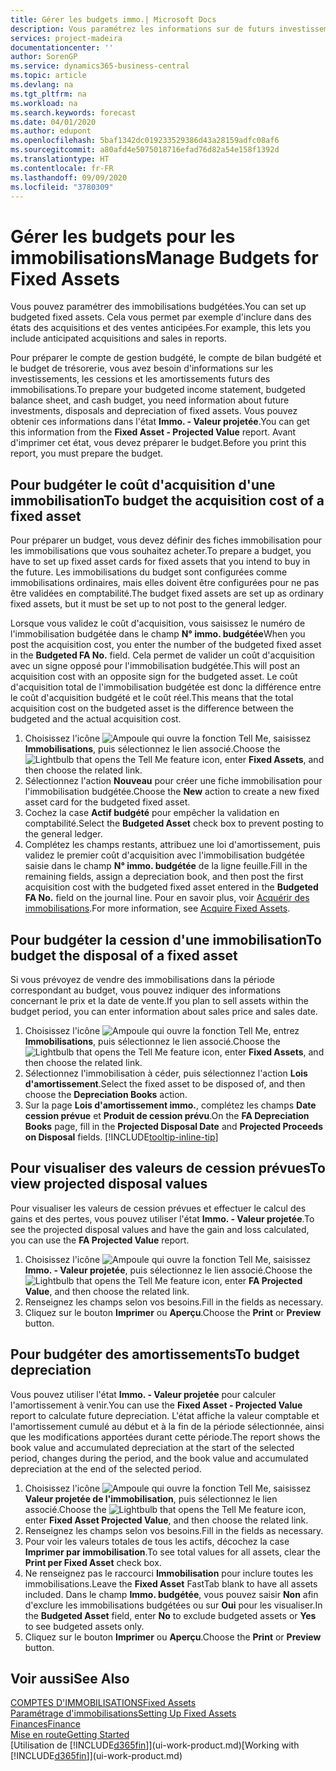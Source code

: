 ```yaml
---
title: Gérer les budgets immo.| Microsoft Docs
description: Vous paramétrez les informations sur de futurs investissements, cessions, et amortissements d'immobilisations pour préparer les budgets et les prévisions.
services: project-madeira
documentationcenter: ''
author: SorenGP
ms.service: dynamics365-business-central
ms.topic: article
ms.devlang: na
ms.tgt_pltfrm: na
ms.workload: na
ms.search.keywords: forecast
ms.date: 04/01/2020
ms.author: edupont
ms.openlocfilehash: 5baf1342dc019233529386d43a28159adfc08af6
ms.sourcegitcommit: a80afd4e5075018716efad76d82a54e158f1392d
ms.translationtype: HT
ms.contentlocale: fr-FR
ms.lasthandoff: 09/09/2020
ms.locfileid: "3780309"
---
```

# <a name="manage-budgets-for-fixed-assets"></a><span data-ttu-id="99991-103">Gérer les budgets pour les immobilisations</span><span class="sxs-lookup"><span data-stu-id="99991-103">Manage Budgets for Fixed Assets</span></span>
<span data-ttu-id="99991-104">Vous pouvez paramétrer des immobilisations budgétées.</span><span class="sxs-lookup"><span data-stu-id="99991-104">You can set up budgeted fixed assets.</span></span> <span data-ttu-id="99991-105">Cela vous permet par exemple d'inclure dans des états des acquisitions et des ventes anticipées.</span><span class="sxs-lookup"><span data-stu-id="99991-105">For example, this lets you include anticipated acquisitions and sales in reports.</span></span>  

<span data-ttu-id="99991-106">Pour préparer le compte de gestion budgété, le compte de bilan budgété et le budget de trésorerie, vous avez besoin d'informations sur les investissements, les cessions et les amortissements futurs des immobilisations.</span><span class="sxs-lookup"><span data-stu-id="99991-106">To prepare your budgeted income statement, budgeted balance sheet, and cash budget, you need information about future investments, disposals and depreciation of fixed assets.</span></span> <span data-ttu-id="99991-107">Vous pouvez obtenir ces informations dans l'état **Immo. - Valeur projetée**.</span><span class="sxs-lookup"><span data-stu-id="99991-107">You can get this information from the **Fixed Asset - Projected Value** report.</span></span> <span data-ttu-id="99991-108">Avant d'imprimer cet état, vous devez préparer le budget.</span><span class="sxs-lookup"><span data-stu-id="99991-108">Before you print this report, you must prepare the budget.</span></span>  

## <a name="to-budget-the-acquisition-cost-of-a-fixed-asset"></a><span data-ttu-id="99991-109">Pour budgéter le coût d'acquisition d'une immobilisation</span><span class="sxs-lookup"><span data-stu-id="99991-109">To budget the acquisition cost of a fixed asset</span></span>
<span data-ttu-id="99991-110">Pour préparer un budget, vous devez définir des fiches immobilisation pour les immobilisations que vous souhaitez acheter.</span><span class="sxs-lookup"><span data-stu-id="99991-110">To prepare a budget, you have to set up fixed asset cards for fixed assets that you intend to buy in the future.</span></span> <span data-ttu-id="99991-111">Les immobilisations du budget sont configurées comme immobilisations ordinaires, mais elles doivent être configurées pour ne pas être validées en comptabilité.</span><span class="sxs-lookup"><span data-stu-id="99991-111">The budget fixed assets are set up as ordinary fixed assets, but it must be set up to not post to the general ledger.</span></span>

<span data-ttu-id="99991-112">Lorsque vous validez le coût d'acquisition, vous saisissez le numéro de l'immobilisation budgétée dans le champ **N° immo. budgétée**</span><span class="sxs-lookup"><span data-stu-id="99991-112">When you post the acquisition cost, you enter the number of the budgeted fixed asset in the **Budgeted FA No.** field.</span></span> <span data-ttu-id="99991-113">Cela permet de valider un coût d'acquisition avec un signe opposé pour l'immobilisation budgétée.</span><span class="sxs-lookup"><span data-stu-id="99991-113">This will post an acquisition cost with an opposite sign for the budgeted asset.</span></span> <span data-ttu-id="99991-114">Le coût d'acquisition total de l'immobilisation budgétée est donc la différence entre le coût d'acquisition budgété et le coût réel.</span><span class="sxs-lookup"><span data-stu-id="99991-114">This means that the total acquisition cost on the budgeted asset is the difference between the budgeted and the actual acquisition cost.</span></span>

1. <span data-ttu-id="99991-115">Choisissez l'icône ![Ampoule qui ouvre la fonction Tell Me](media/ui-search/search_small.png "Dites-moi ce que vous voulez faire"), saisissez **Immobilisations**, puis sélectionnez le lien associé.</span><span class="sxs-lookup"><span data-stu-id="99991-115">Choose the ![Lightbulb that opens the Tell Me feature](media/ui-search/search_small.png "Tell me what you want to do") icon, enter **Fixed Assets**, and then choose the related link.</span></span>
2. <span data-ttu-id="99991-116">Sélectionnez l'action **Nouveau** pour créer une fiche immobilisation pour l'immobilisation budgétée.</span><span class="sxs-lookup"><span data-stu-id="99991-116">Choose the **New** action to create a new fixed asset card for the budgeted fixed asset.</span></span>
3. <span data-ttu-id="99991-117">Cochez la case **Actif budgété** pour empêcher la validation en comptabilité.</span><span class="sxs-lookup"><span data-stu-id="99991-117">Select the **Budgeted Asset** check box to prevent posting to the general ledger.</span></span>
4. <span data-ttu-id="99991-118">Complétez les champs restants, attribuez une loi d'amortissement, puis validez le premier coût d'acquisition avec l'immobilisation budgétée saisie dans le champ **N° immo. budgétée** de la ligne feuille.</span><span class="sxs-lookup"><span data-stu-id="99991-118">Fill in the remaining fields, assign a depreciation book, and then post the first acquisition cost with the budgeted fixed asset entered in the **Budgeted FA No.** field on the journal line.</span></span> <span data-ttu-id="99991-119">Pour en savoir plus, voir [Acquérir des immobilisations](fa-how-acquire.md).</span><span class="sxs-lookup"><span data-stu-id="99991-119">For more information, see [Acquire Fixed Assets](fa-how-acquire.md).</span></span>

## <a name="to-budget-the-disposal-of-a-fixed-asset"></a><span data-ttu-id="99991-120">Pour budgéter la cession d'une immobilisation</span><span class="sxs-lookup"><span data-stu-id="99991-120">To budget the disposal of a fixed asset</span></span>
<span data-ttu-id="99991-121">Si vous prévoyez de vendre des immobilisations dans la période correspondant au budget, vous pouvez indiquer des informations concernant le prix et la date de vente.</span><span class="sxs-lookup"><span data-stu-id="99991-121">If you plan to sell assets within the budget period, you can enter information about sales price and sales date.</span></span>

1. <span data-ttu-id="99991-122">Choisissez l'icône ![Ampoule qui ouvre la fonction Tell Me](media/ui-search/search_small.png "Dites-moi ce que vous voulez faire"), entrez **Immobilisations**, puis sélectionnez le lien associé.</span><span class="sxs-lookup"><span data-stu-id="99991-122">Choose the ![Lightbulb that opens the Tell Me feature](media/ui-search/search_small.png "Tell me what you want to do") icon, enter **Fixed Assets**, and then choose the related link.</span></span>
2. <span data-ttu-id="99991-123">Sélectionnez l'immobilisation à céder, puis sélectionnez l'action **Lois d'amortissement**.</span><span class="sxs-lookup"><span data-stu-id="99991-123">Select the fixed asset to be disposed of, and then choose the **Depreciation Books** action.</span></span>
3. <span data-ttu-id="99991-124">Sur la page **Lois d'amortissement immo.**, complétez les champs **Date cession prévue** et **Produit de cession prévu**.</span><span class="sxs-lookup"><span data-stu-id="99991-124">On the **FA Depreciation Books** page, fill in the **Projected Disposal Date** and **Projected Proceeds on Disposal** fields.</span></span> [!INCLUDE[tooltip-inline-tip](includes/tooltip-inline-tip_md.md)]

## <a name="to-view-projected-disposal-values"></a><span data-ttu-id="99991-125">Pour visualiser des valeurs de cession prévues</span><span class="sxs-lookup"><span data-stu-id="99991-125">To view projected disposal values</span></span>
<span data-ttu-id="99991-126">Pour visualiser les valeurs de cession prévues et effectuer le calcul des gains et des pertes, vous pouvez utiliser l'état **Immo. - Valeur projetée**.</span><span class="sxs-lookup"><span data-stu-id="99991-126">To see the projected disposal values and have the gain and loss calculated, you can use the **FA Projected Value** report.</span></span>

1. <span data-ttu-id="99991-127">Choisissez l'icône ![Ampoule qui ouvre la fonction Tell Me](media/ui-search/search_small.png "Dites-moi ce que vous voulez faire"), saisissez **Immo. - Valeur projetée**, puis sélectionnez le lien associé.</span><span class="sxs-lookup"><span data-stu-id="99991-127">Choose the ![Lightbulb that opens the Tell Me feature](media/ui-search/search_small.png "Tell me what you want to do") icon, enter **FA Projected Value**, and then choose the related link.</span></span>
2. <span data-ttu-id="99991-128">Renseignez les champs selon vos besoins.</span><span class="sxs-lookup"><span data-stu-id="99991-128">Fill in the fields as necessary.</span></span>
3. <span data-ttu-id="99991-129">Cliquez sur le bouton **Imprimer** ou **Aperçu**.</span><span class="sxs-lookup"><span data-stu-id="99991-129">Choose the **Print** or **Preview** button.</span></span>

## <a name="to-budget-depreciation"></a><span data-ttu-id="99991-130">Pour budgéter des amortissements</span><span class="sxs-lookup"><span data-stu-id="99991-130">To budget depreciation</span></span>
<span data-ttu-id="99991-131">Vous pouvez utiliser l'état **Immo. - Valeur projetée** pour calculer l'amortissement à venir.</span><span class="sxs-lookup"><span data-stu-id="99991-131">You can use the **Fixed Asset - Projected Value** report to calculate future depreciation.</span></span> <span data-ttu-id="99991-132">L'état affiche la valeur comptable et l'amortissement cumulé au début et à la fin de la période sélectionnée, ainsi que les modifications apportées durant cette période.</span><span class="sxs-lookup"><span data-stu-id="99991-132">The report shows the book value and accumulated depreciation at the start of the selected period, changes during the period, and the book value and accumulated depreciation at the end of the selected period.</span></span>

1. <span data-ttu-id="99991-133">Choisissez l'icône ![Ampoule qui ouvre la fonction Tell Me](media/ui-search/search_small.png "Dites-moi ce que vous voulez faire"), saisissez **Valeur projetée de l'immobilisation**, puis sélectionnez le lien associé.</span><span class="sxs-lookup"><span data-stu-id="99991-133">Choose the ![Lightbulb that opens the Tell Me feature](media/ui-search/search_small.png "Tell me what you want to do") icon, enter **Fixed Asset Projected Value**, and then choose the related link.</span></span>
2. <span data-ttu-id="99991-134">Renseignez les champs selon vos besoins.</span><span class="sxs-lookup"><span data-stu-id="99991-134">Fill in the fields as necessary.</span></span>
3. <span data-ttu-id="99991-135">Pour voir les valeurs totales de tous les actifs, décochez la case **Imprimer par immobilisation**.</span><span class="sxs-lookup"><span data-stu-id="99991-135">To see total values for all assets, clear the **Print per Fixed Asset** check box.</span></span>
4. <span data-ttu-id="99991-136">Ne renseignez pas le raccourci **Immobilisation** pour inclure toutes les immobilisations.</span><span class="sxs-lookup"><span data-stu-id="99991-136">Leave the **Fixed Asset** FastTab blank to have all assets included.</span></span> <span data-ttu-id="99991-137">Dans le champ **Immo. budgétée**, vous pouvez saisir **Non** afin d'exclure les immobilisations budgétées ou sur **Oui** pour les visualiser.</span><span class="sxs-lookup"><span data-stu-id="99991-137">In the **Budgeted Asset** field, enter **No** to exclude budgeted assets or **Yes** to see budgeted assets only.</span></span>
5. <span data-ttu-id="99991-138">Cliquez sur le bouton **Imprimer** ou **Aperçu**.</span><span class="sxs-lookup"><span data-stu-id="99991-138">Choose the **Print** or **Preview** button.</span></span>

## <a name="see-also"></a><span data-ttu-id="99991-139">Voir aussi</span><span class="sxs-lookup"><span data-stu-id="99991-139">See Also</span></span>
[<span data-ttu-id="99991-140">COMPTES D'IMMOBILISATIONS</span><span class="sxs-lookup"><span data-stu-id="99991-140">Fixed Assets</span></span>](fa-manage.md)  
[<span data-ttu-id="99991-141">Paramétrage d'immobilisations</span><span class="sxs-lookup"><span data-stu-id="99991-141">Setting Up Fixed Assets</span></span>](fa-setup.md)  
[<span data-ttu-id="99991-142">Finances</span><span class="sxs-lookup"><span data-stu-id="99991-142">Finance</span></span>](finance.md)  
[<span data-ttu-id="99991-143">Mise en route</span><span class="sxs-lookup"><span data-stu-id="99991-143">Getting Started</span></span>](product-get-started.md)  
<span data-ttu-id="99991-144">[Utilisation de [!INCLUDE[d365fin](includes/d365fin_md.md)]](ui-work-product.md)</span><span class="sxs-lookup"><span data-stu-id="99991-144">[Working with [!INCLUDE[d365fin](includes/d365fin_md.md)]](ui-work-product.md)</span></span>
